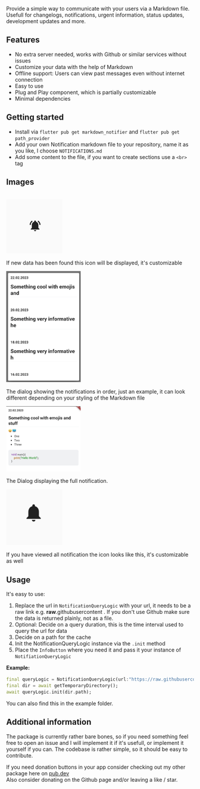 Provide a simple way to communicate with your users via a Markdown file. Usefull for changelogs, notifications, urgent information, status updates, development updates and more.


## Features
- No extra server needed, works with Github or similar services without issues
- Customize your data with the help of Markdown
- Offline support: Users can view past messages even without internet connection
- Easy to use
- Plug and Play component, which is partially customizable
- Minimal dependencies

## Getting started

- Install via `flutter pub get markdown_notifier` and `flutter pub get path_provider`
- Add your own Notification markdown file to your repository, name it as you like, I choose `NOTIFICATIONS.md`
- Add some content to the file, if you want to create sections use a `<br>` tag

## Images
<br>

<img src="https://raw.githubusercontent.com/Flajt/markdown_notifier/ec88d55aa9fdea16d23d4dd8db92d93a22eaca99/imgs/1.jpg" alt="Alarm ringing" width=150/> 
<br>

If new data has been found this icon will be displayed, it's customizable

<img src="https://raw.githubusercontent.com/Flajt/markdown_notifier/ec88d55aa9fdea16d23d4dd8db92d93a22eaca99/imgs/2.jpg" alt="Dialog with text" width=200/>
<br>

The dialog showing the notifications in order, just an example, it can look different depending on your styling of the Markdown file

<img src="https://raw.githubusercontent.com/Flajt/markdown_notifier/ec88d55aa9fdea16d23d4dd8db92d93a22eaca99/imgs/3.jpg" alt="A text with emojis and code example" width=200/>
<br>

The Dialog displaying the full notification.

<img src="https://raw.githubusercontent.com/Flajt/markdown_notifier/ec88d55aa9fdea16d23d4dd8db92d93a22eaca99/imgs/4.jpg" alt="Alarm not ringing" width=150/>
<br>

If you have viewed all notification the icon looks like this, it's customizable as well

## Usage

It's easy to use:
1. Replace the url in `NotificationQueryLogic` with your url, it needs to be a raw link e.g. **raw**.githubusercontent . If you don't use Github make sure the data is returned plainly, not as a file.
2. Optional: Decide on a query duration, this is the time interval used to query the url for data
3. Decide on a path for the cache
4. Init the NotificationQueryLogic instance via the `.init` method
5. Place the `InfoButton` where you need it and pass it your instance of `NotifiationQueryLogic`

**Example:**
```dart
final queryLogic = NotificationQueryLogic(url:"https://raw.githubusercontent.com/Flajt/markdown_notifier/master/NOTIFICATIONS.md");
final dir = await getTemporaryDirectory();
await queryLogic.init(dir.path);
```
You can also find this in the example folder.

## Additional information

The package is currently rather bare bones, so if you need something feel free to open an issue and I will implement it if it's usefull, or implement it yourself if you can. The codebase is rather simple, so it should be easy to contribute.
<br>

If you need donation buttons in your app consider checking out my other package here on [pub.dev](https://pub.dev/packages/flutter_donation_buttons)
<br>
Also consider donating on the Github page and/or leaving a like / star.